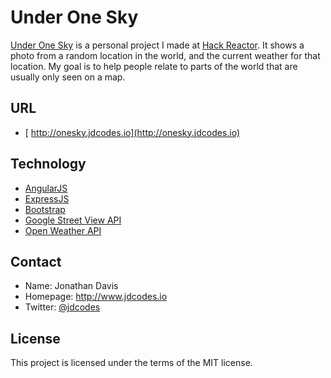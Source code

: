 Under One Sky
======
[Under One Sky](http://underonesky.jdcodes.io) is a personal project I made at [Hack Reactor](http://www.hackreactor.com). It shows a photo from a random location in the world, and the current weather for that location. My goal is to help people relate to parts of the world that are usually only seen on a map.

## URL
* [ http://onesky.jdcodes.io](http://onesky.jdcodes.io)

## Technology
* [AngularJS](https://angularjs.org/)
* [ExpressJS](http://expressjs.com/)
* [Bootstrap](http://getbootstrap.com/)
* [Google Street View API](https://developers.google.com/maps/documentation/streetview/)
* [Open Weather API](http://openweathermap.org/api)

## Contact
* Name: Jonathan Davis
* Homepage: http://www.jdcodes.io
* Twitter: [@jdcodes](https://twitter.com/jdcodes)

## License
This project is licensed under the terms of the MIT license.

